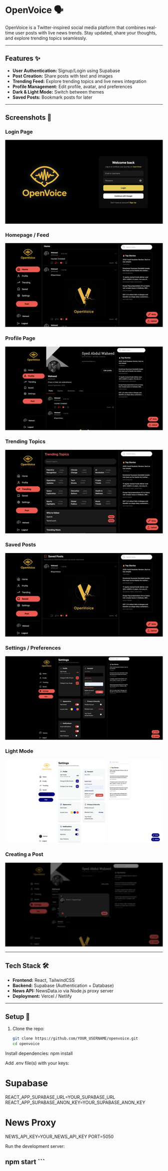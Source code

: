 # OpenVoice 🗣️

OpenVoice is a Twitter-inspired social media platform that combines real-time user posts with live news trends. Stay updated, share your thoughts, and explore trending topics seamlessly.

---

## Features ✨

- **User Authentication:** Signup/Login using Supabase  
- **Post Creation:** Share posts with text and images  
- **Trending Feed:** Explore trending topics and live news integration  
- **Profile Management:** Edit profile, avatar, and preferences  
- **Dark & Light Mode:** Switch between themes  
- **Saved Posts:** Bookmark posts for later  

---

## Screenshots 📸

### Login Page
![Login Page](images/loginpage.png)

### Homepage / Feed
![Homepage](images/homepage.png)

### Profile Page
![Profile Page](images/profilepage.png)

### Trending Topics
![Trending Page](images/trendingpage.png)

### Saved Posts
![Saved Page](images/savedpage.png)

### Settings / Preferences
![Settings Page](images/settingspage.png)

### Light Mode
![Light Mode](images/lightmode.png)

### Creating a Post
![Creating Post](images/makingpost.png)

---

## Tech Stack 🛠️

- **Frontend:** React, TailwindCSS  
- **Backend:** Supabase (Authentication + Database)  
- **News API:** NewsData.io via Node.js proxy server  
- **Deployment:** Vercel / Netlify  

---

## Setup 🚀

1. Clone the repo:  
   ```bash
   git clone https://github.com/YOUR_USERNAME/openvoice.git
   cd openvoice
Install dependencies:
npm install

Add .env file(s) with your keys:
# Supabase
REACT_APP_SUPABASE_URL=YOUR_SUPABASE_URL
REACT_APP_SUPABASE_ANON_KEY=YOUR_SUPABASE_ANON_KEY
# News Proxy
NEWS_API_KEY=YOUR_NEWS_API_KEY
PORT=5050

Run the development server:

npm start ```
---

